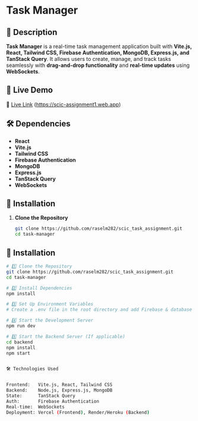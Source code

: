 # Task Manager  

## 🔹 Description  
**Task Manager** is a real-time task management application built with **Vite.js, React, Tailwind CSS, Firebase Authentication, MongoDB, Express.js, and TanStack Query**. It allows users to create, manage, and track tasks seamlessly with **drag-and-drop functionality** and **real-time updates** using **WebSockets**.  

## 🔗 Live Demo  
🔗 [Live Link](#) (https://scic-assignment1.web.app)  

## 🛠️ Dependencies  
- **React**  
- **Vite.js**  
- **Tailwind CSS**  
- **Firebase Authentication**  
- **MongoDB**  
- **Express.js**  
- **TanStack Query**  
- **WebSockets**  

## 🚀 Installation  

1. **Clone the Repository**  
   ```sh
   git clone https://github.com/raselm282/scic_task_assignment.git
   cd task-manager

## 🚀 Installation  

```sh
# 1️⃣ Clone the Repository
git clone https://github.com/raselm282/scic_task_assignment.git
cd task-manager

# 2️⃣ Install Dependencies
npm install

# 3️⃣ Set Up Environment Variables
# Create a .env file in the root directory and add Firebase & database configurations.

# 4️⃣ Start the Development Server
npm run dev

# 5️⃣ Start the Backend Server (If applicable)
cd backend
npm install
npm start


🛠️ Technologies Used


Frontend:   Vite.js, React, Tailwind CSS  
Backend:    Node.js, Express.js, MongoDB  
State:      TanStack Query  
Auth:       Firebase Authentication  
Real-time:  WebSockets  
Deployment: Vercel (Frontend), Render/Heroku (Backend)  